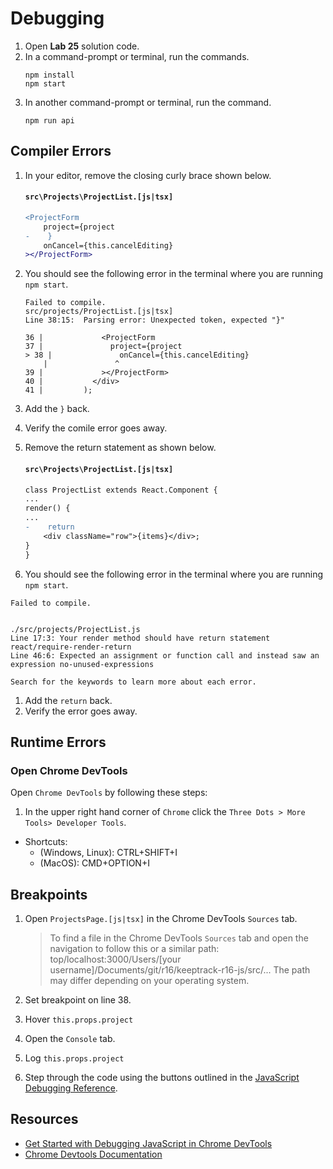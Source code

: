 # Debugging

1. Open **Lab 25** solution code.
2. In a command-prompt or terminal, run the commands.
   ```
   npm install
   npm start
   ```
3. In another command-prompt or terminal, run the command.
   ```shell
   npm run api
   ```

## Compiler Errors

1.  In your editor, remove the closing curly brace shown below.

    #### `src\Projects\ProjectList.[js|tsx]`

    ```diff
    <ProjectForm
        project={project
    -    }
        onCancel={this.cancelEditing}
    ></ProjectForm>
    ```

1.  You should see the following error in the terminal where you are running `npm start`.

    ```
    Failed to compile.
    src/projects/ProjectList.[js|tsx]
    Line 38:15:  Parsing error: Unexpected token, expected "}"

    36 |             <ProjectForm
    37 |               project={project
    > 38 |               onCancel={this.cancelEditing}
        |               ^
    39 |             ></ProjectForm>
    40 |           </div>
    41 |         );
    ```

1.  Add the `}` back.
1.  Verify the comile error goes away.
1.  Remove the return statement as shown below.


    #### `src\Projects\ProjectList.[js|tsx]`
    ```diff
    class ProjectList extends React.Component {
    ...
    render() {
    ...
    -    return
        <div className="row">{items}</div>;
    }
    }
    ```

1. You should see the following error in the terminal where you are running `npm start`.

```
Failed to compile.


./src/projects/ProjectList.js
Line 17:3: Your render method should have return statement react/require-render-return
Line 46:6: Expected an assignment or function call and instead saw an expression no-unused-expressions

Search for the keywords to learn more about each error.

```

1. Add the `return` back.
1. Verify the error goes away.

## Runtime Errors

### Open Chrome DevTools

Open `Chrome DevTools` by following these steps:

1. In the upper right hand corner of `Chrome` click the `Three Dots > More Tools> Developer Tools`.

- Shortcuts:
  - (Windows, Linux): CTRL+SHIFT+I
  - (MacOS): CMD+OPTION+I

## Breakpoints

1. Open `ProjectsPage.[js|tsx]` in the Chrome DevTools `Sources` tab.

   > To find a file in the Chrome DevTools `Sources` tab and open the navigation to follow this or a similar path:
   > top/localhost:3000/Users/[your username]/Documents/git/r16/keeptrack-r16-js/src/...
   > The path may differ depending on your operating system.

1. Set breakpoint on line 38.
1. Hover `this.props.project`
1. Open the `Console` tab.
1. Log `this.props.project`
1. Step through the code using the buttons outlined in the [JavaScript Debugging Reference](https://developers.google.com/web/tools/chrome-devtools/javascript/reference).

<!-- ## Network -->

## Resources

- [Get Started with Debugging JavaScript in Chrome DevTools](https://developers.google.com/web/tools/chrome-devtools/javascript)
- [Chrome Devtools Documentation](https://developers.google.com/web/tools/chrome-devtools)

```

```
